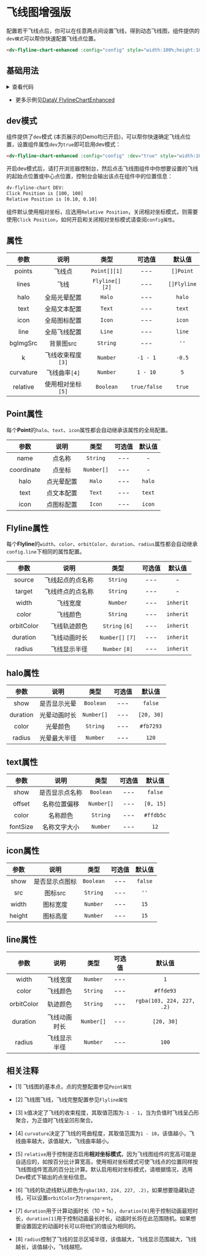 <!-- 加载 demo 组件 start -->
<script setup>
import demo from './demo.vue'
</script>
<!-- 加载 demo 组件 end -->

<!-- 正文开始 -->

# 飞线图增强版

配置若干飞线点后，你可以在任意两点间设置飞线，得到动态飞线图，组件提供的`dev模式`可以帮你快速配置飞线点位置。

```html
<dv-flyline-chart-enhanced :config="config" style="width:100%;height:100%;" />
```

## 基础用法
<ClientOnly>
  <demo />
</ClientOnly>
<details>
<summary>查看代码</summary>

<<< @/Other/FlylineChartEnhanced/demo.vue

</details>

- 更多示例见<a href="http://datav.jiaminghi.com/guide/flylineChartEnhanced.html" target="_blank">DataV FlylineChartEnhanced</a>

## dev模式
组件提供了`dev`模式 (本页展示的Demo均已开启)，可以帮你快速确定飞线点位置，设置组件属性`dev`为`true`即可启用dev模式：
```html
<dv-flyline-chart-enhanced :config="config" :dev="true" style="width:100%;height:100%;" />
```

开启dev模式后，请打开浏览器控制台，然后点击飞线图组件中你想要设置的飞线的起始点位置或中心点位置，控制台会输出该点在组件中的位置信息：
```html
dv-flyline-chart DEV:
Click Position is [100, 100]
Relative Position is [0.10, 0.10]
```
组件默认使用相对坐标，应选用`Relative Position`，关闭相对坐标模式，则需要使用`Click Position`，如何开启和关闭相对坐标模式请查阅`config属性`。

## 属性
参数 | 说明 | 类型 | 可选值 | 默认值
:-: | :-: | :-: | :-: | :-:
points |	飞线点 |	`Point[][1]` |	--- |	`[]Point`
lines |	飞线 |	`Flyline[][2]` |	--- |	`[]Flyline`
halo |	全局光晕配置 |	`Halo` |	--- |	`halo`
text |	全局文本配置 |	`Text` |	--- |	`text`
icon |	全局图标配置 |	`Icon` |	--- |	`icon`
line |	全局飞线配置 |	`Line` |	--- |	`line`
bgImgSrc |	背景图src |	`String` |	--- |	`''`
k |	飞线收束程度`[3]` |	`Number` |	`-1 - 1` |	`-0.5`
curvature |	飞线曲率`[4]` |	`Number` |	`1 - 10` |	`5`
relative |	使用相对坐标`[5]` |	`Boolean` |	`true/false` |	`true`

## Point属性
每个**Point**的`halo`、`text`、`icon`属性都会自动继承该属性的全局配置。

参数 | 说明 | 类型 | 可选值 | 默认值
:-: | :-: | :-: | :-: | :-:
name |	点名称 |	`String` |	--- |	-
coordinate |	点坐标 |	`Number[]` |	--- |	-
halo |	点光晕配置 |	`Halo` |	--- |	`halo`
text |	点文本配置 |	`Text` |	--- |	`text`
icon |	点图标配置 |	`Icon` |	--- |	`icon`

## Flyline属性
每个**Flyline**的`width`、`color`、`orbitColor`、`duration`、`radius`属性都会自动继承`config.line`下相同的属性配置。

参数 | 说明 | 类型 | 可选值 | 默认值
:-: | :-: | :-: | :-: | :-:
source |	飞线起点的点名称 |	`String` |	--- |	-
target |	飞线终点的点名称 |	`String` |	--- |	-
width |	飞线宽度 |	`Number` |	--- |	`inherit`
color |	飞线颜色 |	`String` |	--- |	`inherit`
orbitColor |	飞线轨迹颜色 |	`String` `[6]` |	--- |	`inherit`
duration |	飞线动画时长 |	`Number[]` `[7]` |	--- |	`inherit`
radius |	飞线显示半径 |	`Number` `[8]` |	--- |	`inherit`

## halo属性

参数 | 说明 | 类型 | 可选值 | 默认值
:-: | :-: | :-: | :-: | :-:
show |	是否显示光晕 |	`Boolean` |	--- |	`false`
duration |	光晕动画时长 |	`Number[]` |	--- |	`[20, 30]`
color |	光晕颜色 |	`String` |	--- |	`#fb7293`
radius |	光晕最大半径 |	`Number` |	--- |	`120`

## text属性

参数 | 说明 | 类型 | 可选值 | 默认值
:-: | :-: | :-: | :-: | :-:
show |	是否显示点名称 |	`Boolean` |	--- |	`false`
offset |	名称位置偏移 |	`Number[]` |	--- |	`[0, 15]`
color |	名称颜色 |	`String` |	--- |	`#ffdb5c`
fontSize |	名称文字大小 |	`Number` |	--- |	`12`

## icon属性

参数 | 说明 | 类型 | 可选值 | 默认值
:-: | :-: | :-: | :-: | :-:
show |	是否显示点图标 |	`Boolean` |	--- |	`false`
src |	图标src |	`String` |	--- |	`''`
width |	图标宽度 |	`Number` |	--- |	`15`
height |	图标高度 |	`Number` |	--- |	`15`

## line属性

参数 | 说明 | 类型 | 可选值 | 默认值
:-: | :-: | :-: | :-: | :-:
width |	飞线宽度 |	`Number` |	--- |	`1`
color |	飞线颜色 |	`String` |	--- |	`#ffde93`
orbitColor |	轨迹颜色 |	`String` |	--- |	`rgba(103, 224, 227, .2)`
duration |	飞线动画时长 |	`Number[]` |	--- |	`[20, 30]`
radius |	飞线显示半径 |	`Number` |	--- |	`100`

## 相关注释
- [1] 飞线图的基本点，点的完整配置参见`Point属性`

- [2] 飞线图飞线，飞线完整配置参见`Flyline属性`

- [3] `k`值决定了飞线的收束程度，其取值范围为`-1 - 1`，当为负值时飞线呈凸形聚合，为正值时飞线呈凹形聚合。

- [4] `curvature`决定了飞线的弯曲程度，其取值范围为`1 - 10`，该值越小，飞线曲率越大，该值越大，飞线曲率越小。

- [5] `relative`用于控制是否启用**相对坐标模式**，因为飞线图组件的宽高可能是自适应的，如按百分比计算宽高，使用相对坐标模式可使飞线点的位置同样按飞线图组件宽高的百分比计算。默认启用相对坐标模式，请根据情况，选用Dev模式下输出的点坐标信息。

- [6] 飞线的轨迹线默认颜色为`rgba(103, 224, 227, .2)`，如果想要隐藏轨迹线，可以设置`orbitColor`为`transparent`。

- [7] `duration`用于计算动画时长（10 = 1s），`duration[0]`用于控制动画最短时长，`duration[1]`用于控制动画最长时长，动画时长将在此范围随机。如果想要设置固定的动画时长可以将他们的值设为相同的。

- [8] `radius`控制了飞线的显示区域半径，该值越大，飞线显示范围越大，飞线越长，该值越小，飞线越短。
